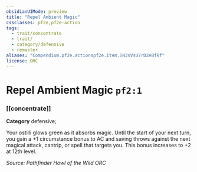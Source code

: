 ```yaml
---
obsidianUIMode: preview
title: "Repel Ambient Magic"
cssclasses: pf2e,pf2e-action
tags:
  - trait/concentrate
  - trait/
  - category/defensive
  - remaster
aliases: "Compendium.pf2e.actionspf2e.Item.SN3sVsU7rD2eBfkf"
license: ORC
---
```

# Repel Ambient Magic `pf2:1`

### [[concentrate]]

**Category** defensive; 




Your ostilli glows green as it absorbs magic. Until the start of your next turn, you gain a +1 circumstance bonus to AC and saving throws against the next magical attack, cantrip, or spell that targets you. This bonus increases to +2 at 12th level.

*Source: Pathfinder Howl of the Wild*
*ORC*
